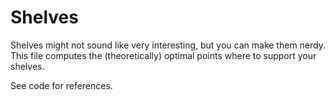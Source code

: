 # Shelves

Shelves might not sound like very interesting, but you can make them nerdy.
This file computes the (theoretically) optimal points where to support your shelves.

See code for references.
